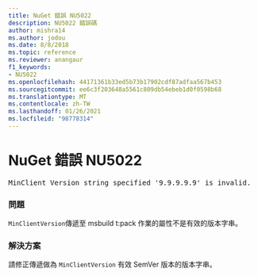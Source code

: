 ```yaml
---
title: NuGet 錯誤 NU5022
description: NU5022 錯誤碼
author: mishra14
ms.author: jodou
ms.date: 8/8/2018
ms.topic: reference
ms.reviewer: anangaur
f1_keywords:
- NU5022
ms.openlocfilehash: 44171361b33ed5b73b17902cdf87adfaa567b453
ms.sourcegitcommit: ee6c3f203648a5561c809db54ebeb1d0f0598b68
ms.translationtype: MT
ms.contentlocale: zh-TW
ms.lasthandoff: 01/26/2021
ms.locfileid: "98778314"
---
```

# <a name="nuget-error-nu5022"></a>NuGet 錯誤 NU5022
<pre>MinClient Version string specified '9.9.9.9.9' is invalid.</pre>

### <a name="issue"></a>問題

`MinClientVersion`傳遞至 msbuild t:pack 作業的屬性不是有效的版本字串。


### <a name="solution"></a>解決方案

請修正傳遞做為 `MinClientVersion` 有效 SemVer 版本的版本字串。

